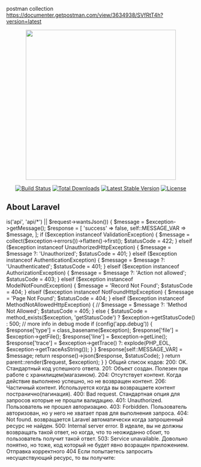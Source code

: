 postman collection https://documenter.getpostman.com/view/3634938/SVfRtT4h?version=latest


<p align="center"><img src="https://res.cloudinary.com/dtfbvvkyp/image/upload/v1566331377/laravel-logolockup-cmyk-red.svg" width="400"></p>

<p align="center">
<a href="https://travis-ci.org/laravel/framework"><img src="https://travis-ci.org/laravel/framework.svg" alt="Build Status"></a>
<a href="https://packagist.org/packages/laravel/framework"><img src="https://poser.pugx.org/laravel/framework/d/total.svg" alt="Total Downloads"></a>
<a href="https://packagist.org/packages/laravel/framework"><img src="https://poser.pugx.org/laravel/framework/v/stable.svg" alt="Latest Stable Version"></a>
<a href="https://packagist.org/packages/laravel/framework"><img src="https://poser.pugx.org/laravel/framework/license.svg" alt="License"></a>
</p>

## About Laravel
<?php

namespace App\Exceptions;

use Exception;
use Illuminate\Auth\Access\AuthorizationException;
use Illuminate\Auth\AuthenticationException;
use Illuminate\Database\Eloquent\ModelNotFoundException;
use Illuminate\Foundation\Exceptions\Handler as ExceptionHandler;
use Illuminate\Http\Request;
use Illuminate\Http\Response;
use Illuminate\Validation\ValidationException;
use Symfony\Component\HttpKernel\Exception\MethodNotAllowedHttpException;
use Symfony\Component\HttpKernel\Exception\NotFoundHttpException;
use Symfony\Component\HttpKernel\Exception\UnauthorizedHttpException;

class Handler extends ExceptionHandler
{
    public const MESSAGE_VAR = 'message';

    /**
     * A list of the exception types that are not reported.
     *
     * @var array
     */
    protected $dontReport = [
        //
    ];

    /**
     * A list of the inputs that are never flashed for validation exceptions.
     *
     * @var array
     */
    protected $dontFlash = [
        'password',
        'password_confirmation',
    ];

    /**
     * Report or log an exception.
     *
     * @param \Exception $exception
     * @return void
     * @throws Exception
     */
    public function report(Exception $exception)
    {
        parent::report($exception);
    }

    /**
     * Render an exception into an HTTP response.
     *
     * @param  Request  $request
     * @param  \Exception  $exception
     * @return Response
     */
    public function render($request, Exception $exception)
    {
        if ($request->is('api', 'api/*') || $request->wantsJson()) {
            $message = $exception->getMessage();
            $response = [
                'success' => false,
                self::MESSAGE_VAR => $message,
            ];

            if ($exception instanceof ValidationException) {
                $message = collect($exception->errors())->flatten()->first();
                $statusCode = 422;
            } elseif ($exception instanceof UnauthorizedHttpException) {
                $message = $message ?: 'Unauthorized';
                $statusCode = 401;
            } elseif ($exception instanceof AuthenticationException) {
                $message = $message ?: 'Unauthenticated';
                $statusCode = 401;

            } elseif ($exception instanceof AuthorizationException) {
                $message = $message ?: 'Action not allowed';
                $statusCode = 403;
            } elseif ($exception instanceof ModelNotFoundException) {
                $message = 'Record Not Found';
                $statusCode = 404;
            } elseif ($exception instanceof NotFoundHttpException) {
                $message = 'Page Not Found';
                $statusCode = 404;
            } elseif ($exception instanceof MethodNotAllowedHttpException) {
                //                $message = $message ?: 'Method Not Allowed';
                $statusCode = 405;
            } else {
                $statusCode = method_exists($exception, 'getStatusCode') ?
                    $exception->getStatusCode() : 500;
                // more info in debug mode

                if (config('app.debug')) {
                    $response['type'] = class_basename($exception);
                    $response['file'] = $exception->getFile();
                    $response['line'] = $exception->getLine();
                    $response['trace'] = $exception->getTrace() ?: explode(PHP_EOL, $exception->getTraceAsString());
                }
            }

            $response[self::MESSAGE_VAR] = $message;

            return response()->json($response, $statusCode);
        }

        return parent::render($request, $exception);
    }
}

Общий список кодов:

200: OK. Стандартный код успешного ответа.
201: Объект создан. Полезен при работе с хранилищем(магазином).
204: Отсутствует контент. Когда действие выполнено успешно, но не возвращен контент.
206: Частичный контент. Используется когда вы  возвращаете контент постранично(пагинация).
400: Bad request. Стандартная опция для запросов которые не прошли валидацию.
401: Unauthorized. Пользователь не прошел авторизацию.
403: Forbidden. Пользователь авторизован, но у него не хватает прав для выполнения запроса.
404: Not found. возвращается Laravel автоматически когда запрошенный ресурс не найден.
500: Internal server error. В идеале, вы не должны возвращать такой ответ, но когда, что то неожиданно сбоит, то пользователь получит такой ответ.
503: Service unavailable. Довольно понятно, но тоже, код который не будет явно возращен приложением.
Отправка корректного 404
Если попытаетесь запросить несуществующий ресурс, то вы получите:

